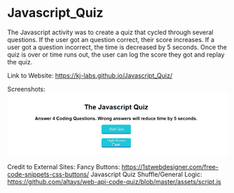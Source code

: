 # Javascript_Quiz

The Javascript activity was to create a quiz that cycled through several questions. 
If the user got an question correct, their score increases. 
If a user got a question incorrect, the time is decreased by 5 seconds. 
Once the quiz is over or time runs out, the user can log the score they got and replay the quiz. 

Link to Website: https://kj-labs.github.io/Javascript_Quiz/

Screenshots:![Alt text](https://github.com/KJ-Labs/Javascript_Quiz/blob/master/javascriptquizimage.PNG "Screenshots")

Credit to External Sites: 
Fancy Buttons: https://1stwebdesigner.com/free-code-snippets-css-buttons/
Javascript Quiz Shuffle/General Logic: https://github.com/altays/web-api-code-quiz/blob/master/assets/script.js
